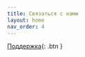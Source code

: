 ```yaml
---
title: Связаться с нами
layout: home
nav_order: 4
---
```

[Поддержка](https://just-the-docs.com){: .btn }

